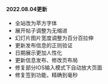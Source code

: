 #### 2022.08.04更新

- 全站改为苹方字体
- 展开帖子调整为无缩进
- 幻灯片图片宽度调整为百分百拉伸
- 更新发布信息的正则验证
- 日期展示更加人性化
- 更新信息发布、修改页布局
- 修复部分IOS输入模式下自动放大页面
- 修复签到功能，精确到毫秒


